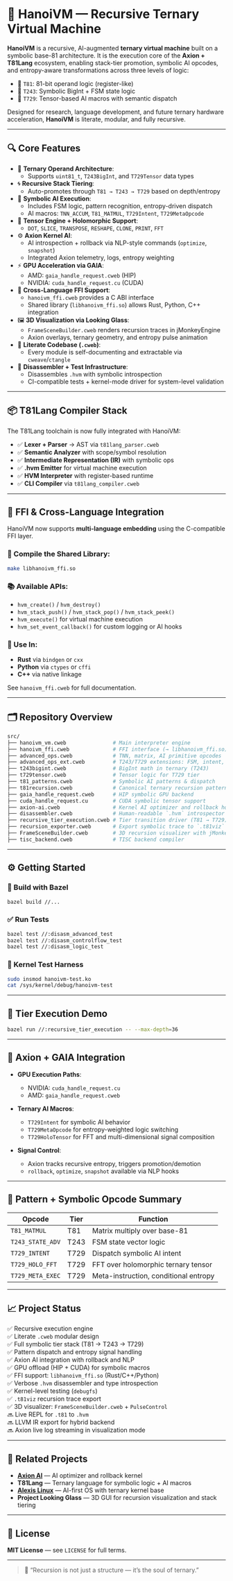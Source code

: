 # 🚀 HanoiVM — Recursive Ternary Virtual Machine

**HanoiVM** is a recursive, AI-augmented **ternary virtual machine** built on a symbolic base-81 architecture. It is the execution core of the **Axion + T81Lang** ecosystem, enabling stack-tier promotion, symbolic AI opcodes, and entropy-aware transformations across three levels of logic:

- 🔹 `T81`: 81-bit operand logic (register-like)
- 🔸 `T243`: Symbolic BigInt + FSM state logic
- 🔺 `T729`: Tensor-based AI macros with semantic dispatch

Designed for research, language development, and future ternary hardware acceleration, **HanoiVM** is literate, modular, and fully recursive.

---

## 🔍 Core Features

- 🔢 **Ternary Operand Architecture**:
  - Supports `uint81_t`, `T243BigInt`, and `T729Tensor` data types
- 🌀 **Recursive Stack Tiering**:
  - Auto-promotes through `T81 → T243 → T729` based on depth/entropy
- 🧠 **Symbolic AI Execution**:
  - Includes FSM logic, pattern recognition, entropy-driven dispatch
  - AI macros: `TNN_ACCUM`, `T81_MATMUL`, `T729Intent`, `T729MetaOpcode`
- 🧬 **Tensor Engine + Holomorphic Support**:
  - `DOT`, `SLICE`, `TRANSPOSE`, `RESHAPE`, `CLONE`, `PRINT`, `FFT`
- ⚙️ **Axion Kernel AI**:
  - AI introspection + rollback via NLP-style commands (`optimize`, `snapshot`)
  - Integrated Axion telemetry, logs, entropy weighting
- ⚡ **GPU Acceleration via GAIA**:
  - AMD: `gaia_handle_request.cweb` (HIP)
  - NVIDIA: `cuda_handle_request.cu` (CUDA)
- 🧩 **Cross-Language FFI Support**:
  - `hanoivm_ffi.cweb` provides a C ABI interface
  - Shared library (`libhanoivm_ffi.so`) allows Rust, Python, C++ integration
- 🖼️ **3D Visualization via Looking Glass**:
  - `FrameSceneBuilder.cweb` renders recursion traces in jMonkeyEngine
  - Axion overlays, ternary geometry, and entropy pulse animation
- 📄 **Literate Codebase (`.cweb`)**:
  - Every module is self-documenting and extractable via `cweave`/`ctangle`
- 🧪 **Disassembler + Test Infrastructure**:
  - Disassembles `.hvm` with symbolic introspection
  - CI-compatible tests + kernel-mode driver for system-level validation

---

## 📦 T81Lang Compiler Stack

The T81Lang toolchain is now fully integrated with HanoiVM:

- ✅ **Lexer + Parser** → AST via `t81lang_parser.cweb`
- ✅ **Semantic Analyzer** with scope/symbol resolution
- ✅ **Intermediate Representation (IR)** with symbolic ops
- ✅ **.hvm Emitter** for virtual machine execution
- ✅ **HVM Interpreter** with register-based runtime
- ✅ **CLI Compiler** via `t81lang_compiler.cweb`

---

## 🔗 FFI & Cross-Language Integration

HanoiVM now supports **multi-language embedding** using the C-compatible FFI layer.

### 🔧 Compile the Shared Library:

```bash
make libhanoivm_ffi.so
```

### 📚 Available APIs:

- `hvm_create()` / `hvm_destroy()`
- `hvm_stack_push()` / `hvm_stack_pop()` / `hvm_stack_peek()`
- `hvm_execute()` for virtual machine execution
- `hvm_set_event_callback()` for custom logging or AI hooks

### 🧩 Use In:

- **Rust** via `bindgen` or `cxx`
- **Python** via `ctypes` or `cffi`
- **C++** via native linkage

See `hanoivm_ffi.cweb` for full documentation.

---

## 🗂️ Repository Overview

```bash
src/
├── hanoivm_vm.cweb               # Main interpreter engine
├── hanoivm_ffi.cweb              # FFI interface (→ libhanoivm_ffi.so)
├── advanced_ops.cweb             # TNN, matrix, AI primitive opcodes
├── advanced_ops_ext.cweb         # T243/T729 extensions: FSM, intent, FFT
├── t243bigint.cweb               # BigInt math in ternary (T243)
├── t729tensor.cweb               # Tensor logic for T729 tier
├── t81_patterns.cweb             # Symbolic AI patterns & dispatch
├── t81recursion.cweb             # Canonical ternary recursion patterns
├── gaia_handle_request.cweb      # HIP symbolic GPU backend
├── cuda_handle_request.cu        # CUDA symbolic tensor support
├── axion-ai.cweb                 # Kernel AI optimizer and rollback hooks
├── disassembler.cweb             # Human-readable `.hvm` introspector
├── recursive_tier_execution.cweb # Tier transition driver (T81 → T729)
├── recursion_exporter.cweb       # Export symbolic trace to `.t81viz`
├── FrameSceneBuilder.cweb        # 3D recursion visualizer with jMonkeyEngine
├── tisc_backend.cweb             # TISC backend compiler
```

---

## ⚙️ Getting Started

### 🔧 Build with Bazel

```bash
bazel build //...
```

### ✅ Run Tests

```bash
bazel test //:disasm_advanced_test
bazel test //:disasm_controlflow_test
bazel test //:disasm_logic_test
```

### 🧠 Kernel Test Harness

```bash
sudo insmod hanoivm-test.ko
cat /sys/kernel/debug/hanoivm-test
```

---

## 🔬 Tier Execution Demo

```bash
bazel run //:recursive_tier_execution -- --max-depth=36
```

---

## 🤖 Axion + GAIA Integration

- **GPU Execution Paths**:
  - NVIDIA: `cuda_handle_request.cu`
  - AMD: `gaia_handle_request.cweb`

- **Ternary AI Macros**:
  - `T729Intent` for symbolic AI behavior
  - `T729MetaOpcode` for entropy-weighted logic switching
  - `T729HoloTensor` for FFT and multi-dimensional signal composition

- **Signal Control**:
  - Axion tracks recursive entropy, triggers promotion/demotion
  - `rollback`, `optimize`, `snapshot` available via NLP hooks

---

## 🔁 Pattern + Symbolic Opcode Summary

| Opcode                | Tier   | Function                              |
|-----------------------|--------|---------------------------------------|
| `T81_MATMUL`          | T81    | Matrix multiply over base-81          |
| `T243_STATE_ADV`      | T243   | FSM state vector logic                |
| `T729_INTENT`         | T729   | Dispatch symbolic AI intent           |
| `T729_HOLO_FFT`       | T729   | FFT over holomorphic ternary tensor   |
| `T729_META_EXEC`      | T729   | Meta-instruction, conditional entropy |

---

## 📈 Project Status

✅ Recursive execution engine  
✅ Literate `.cweb` modular design  
✅ Full symbolic tier stack (T81 → T243 → T729)  
✅ Pattern dispatch and entropy signal handling  
✅ Axion AI integration with rollback and NLP  
✅ GPU offload (HIP + CUDA) for symbolic macros  
✅ FFI support: `libhanoivm_ffi.so` (Rust/C++/Python)  
✅ Verbose `.hvm` disassembler and type introspection  
✅ Kernel-level testing (`debugfs`)  
✅ `.t81viz` recursion trace export  
✅ 3D visualizer: `FrameSceneBuilder.cweb` + `PulseControl`  
🔜 Live REPL for `.t81` to `.hvm`  
🔜 LLVM IR export for hybrid backend  
🔜 Axion live log streaming in visualization mode  

---

## 🔗 Related Projects

- [**Axion AI**](https://github.com/copyl-sys) — AI optimizer and rollback kernel  
- **T81Lang** — Ternary language for symbolic logic + AI macros  
- [**Alexis Linux**](https://github.com/copyl-sys) — AI-first OS with ternary kernel base  
- **Project Looking Glass** — 3D GUI for recursion visualization and stack tiering  

---

## 📜 License

**MIT License** — see `LICENSE` for full terms.

---

> 🧠 “Recursion is not just a structure — it’s the soul of ternary.”
